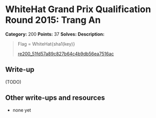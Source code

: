 # WhiteHat Grand Prix Qualification Round 2015: Trang An

**Category:** 200
**Points:** 37
**Solves:** 
**Description:**

> Flag = WhiteHat{sha1(key)}
> 
> [re200_51fd57a89c827b64c4b9db56ea7516ac](re200_51fd57a89c827b64c4b9db56ea7516ac)


## Write-up

(TODO)

## Other write-ups and resources

* none yet
